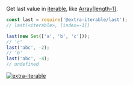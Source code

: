 Get last value in [iterable], like <a href="https://developer.mozilla.org/en-US/docs/Web/JavaScript/Reference/Global_Objects/Array">Array[length-1]</a>.

```javascript
const last = require('@extra-iterable/last');
// last(<iterable>, [index=-1])

last(new Set(['a', 'b', 'c']));
// 'c'
last('abc', -2);
// 'b'
last('abc', -4);
// undefined
```


[![extra-iterable](https://i.imgur.com/KR83Nzx.jpg)](https://www.npmjs.com/package/extra-iterable)

[iterable]: https://developer.mozilla.org/en-US/docs/Web/JavaScript/Reference/Iteration_protocols
